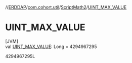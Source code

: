 //[ERDDAP](../../../index.md)/[com.cohort.util](../index.md)/[ScriptMath2](index.md)/[UINT_MAX_VALUE](-u-i-n-t_-m-a-x_-v-a-l-u-e.md)

# UINT_MAX_VALUE

[JVM]\
val [UINT_MAX_VALUE](-u-i-n-t_-m-a-x_-v-a-l-u-e.md): Long = 4294967295

4294967295L